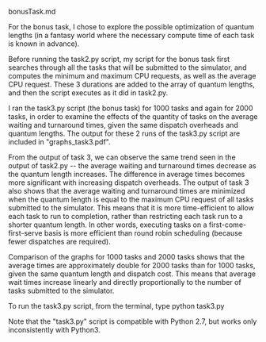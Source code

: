 bonusTask.md

For the bonus task, I chose to explore the possible optimization of quantum lengths (in a fantasy world where the necessary
 compute time of each task is known in advance).

Before running the task2.py script, my script for the bonus task first searches through all the tasks that will be submitted to
 the simulator, and computes the minimum and maximum CPU requests, as well as the average CPU request. These 3 durations are
 added to the array of quantum lengths, and then the script executes as it did in task2.py.

I ran the task3.py script (the bonus task) for 1000 tasks and again for 2000 tasks, in order to examine the effects of the
 quantity of tasks on the average waiting and turnaround times, given the same dispatch overheads and quantum lengths. The
 output for these 2 runs of the task3.py script are included in "graphs_task3.pdf".

From the output of task 3, we can observe the same trend seen in the output of task2.py -- the average waiting and turnaround
 times decrease as the quantum length increases. The difference in average times becomes more significant with increasing 
 dispatch overheads. The output of task 3 also shows that the average waiting and turnaround times are minimized when the
 quantum length is equal to the maximum CPU request of all tasks submitted to the simulator. This means that it is more
 time-efficient to allow each task to run to completion, rather than restricting each task run to a shorter quantum length. In
 other words, executing tasks on a first-come-first-serve basis is more efficient than round robin scheduling (because fewer
 dispatches are required). 

Comparison of the graphs for 1000 tasks and 2000 tasks shows that the average times are approximately double for 2000 tasks
 than for 1000 tasks, given the same quantum length and dispatch cost. This means that average wait times increase linearly and
 directly proportionally to the number of tasks submitted to the simulator.

 To run the task3.py script, from the terminal, type
 python task3.py

 Note that the "task3.py" script is compatible with Python 2.7, but works only inconsistently with Python3.